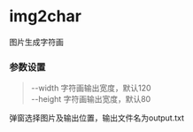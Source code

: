 # img2char
图片生成字符画  

### **参数设置**
>--width 字符画输出宽度，默认120  
>--height  字符画输出宽度，默认80  

弹窗选择图片及输出位置，输出文件名为output.txt